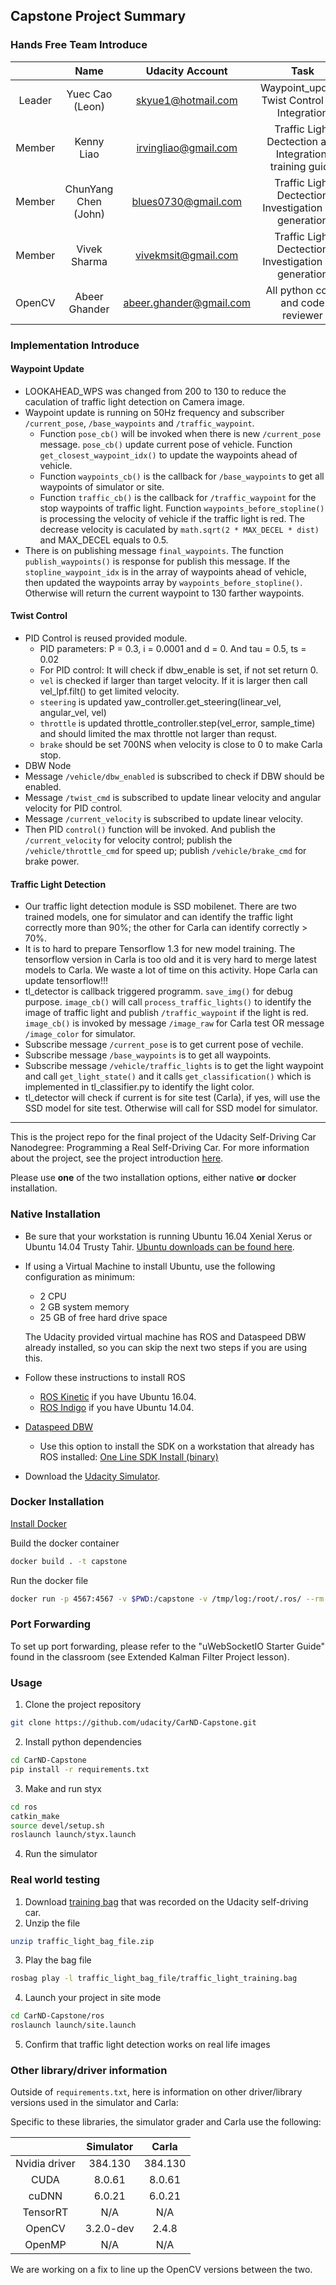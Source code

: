 ## Capstone Project Summary
### Hands Free Team Introduce
|       | Name   | Udacity Account | Task  |
| :----: | :-------:|:-------------:| :-----:|
| Leader | Yuec Cao (Leon) | skyue1@hotmail.com | Waypoint_update, Twist Control and Integration |
| Member | Kenny Liao | irvingliao@gmail.com | Traffic Light Dectection and Integration, training guide |
| Member | ChunYang Chen (John) | blues0730@gmail.com | Traffic Light Dectection Investigation and generation |
| Member | Vivek Sharma | vivekmsit@gmail.com | Traffic Light Dectection Investigation and generation | 
| OpenCV | Abeer Ghander | abeer.ghander@gmail.com | All python code and code reviewer |

### Implementation Introduce
#### Waypoint Update
 * LOOKAHEAD_WPS was changed from 200 to 130 to reduce the caculation of traffic light detection on Camera image.
 * Waypoint update is running on 50Hz frequency and subscriber `/current_pose`, `/base_waypoints` and `/traffic_waypoint`.
   * Function `pose_cb()` will be invoked when there is new `/current_pose` message. `pose_cb()` update current pose of vehicle. Function `get_closest_waypoint_idx()` to update the waypoints ahead of vehicle.
   * Function `waypoints_cb()` is the callback for `/base_waypoints` to get all waypoints of simulator or site. 
   * Function `traffic_cb()` is the callback for `/traffic_waypoint` for the stop waypoints of traffic light. Function `waypoints_before_stopline()` is processing the velocity of vehicle if the traffic light is red. The decrease velocity is caculated by `math.sqrt(2 * MAX_DECEL * dist)` and MAX_DECEL equals to 0.5. 
 * There is on publishing message `final_waypoints`. The function `publish_waypoints()` is response for publish this message. If the `stopline_waypoint_idx` is in the array of waypoints ahead of vehicle, then updated the waypoints array by `waypoints_before_stopline()`. Otherwise will return the current waypoint to 130 farther waypoints. 
#### Twist Control
 * PID Control is reused provided module.
   * PID parameters: P = 0.3, i = 0.0001 and d = 0. And tau = 0.5, ts = 0.02
   * For PID control: It will check if dbw_enable is set, if not set return 0. 
    * `vel` is checked if larger than target velocity. If it is larger then call vel_lpf.filt() to get limited velocity.
    * `steering` is updated yaw_controller.get_steering(linear_vel, angular_vel, vel)
    * `throttle` is updated throttle_controller.step(vel_error, sample_time) and should limited the max throttle not larger than requst.
    * `brake` should be set 700NS when velocity is close to 0 to make Carla stop.
 * DBW Node
  * Message `/vehicle/dbw_enabled` is subscribed to check if DBW should be enabled.
  * Message `/twist_cmd` is subscribed to update linear velocity and angular velocity for PID control.
  * Message `/current_velocity` is subscribed to update linear velocity.
  * Then PID `control()` function will be invoked. And publish the `/current_velocity` for velocity control; publish the `/vehicle/throttle_cmd` for speed up; publish `/vehicle/brake_cmd` for brake power.
#### Traffic Light Detection
 * Our traffic light detection module is SSD mobilenet. There are two trained models, one for simulator and can identify the traffic light correctly more than 90%; the other for Carla can identify correctly > 70%. 
 * It is to hard to prepare Tensorflow 1.3 for new model training. The tensorflow version in Carla is too old and it is very hard to merge latest models to Carla. We waste a lot of time on this activity. Hope Carla can update tensorflow!!!
 * tl_detector is callback triggered programm. `save_img()` for debug purpose. `image_cb()` will call `process_traffic_lights()` to identify the image of traffic light and publish `/traffic_waypoint` if the light is red. `image_cb()` is invoked by message `/image_raw` for Carla test OR message `/image_color` for simulator.
  * Subscribe message `/current_pose` is to get current pose of vechile. 
  * Subscribe message `/base_waypoints` is to get all waypoints.
  * Subscribe message `/vehicle/traffic_lights` is to get the light waypoint and call `get_light_state()` and it calls `get_classification()` which is implemented in tl_classifier.py to identify the light color.
  * tl_detector will check if current is for site test (Carla), if yes, will use the SSD model for site test. Otherwise will call for SSD model for simulator.

-------------------------------------------
This is the project repo for the final project of the Udacity Self-Driving Car Nanodegree: Programming a Real Self-Driving Car. For more information about the project, see the project introduction [here](https://classroom.udacity.com/nanodegrees/nd013/parts/6047fe34-d93c-4f50-8336-b70ef10cb4b2/modules/e1a23b06-329a-4684-a717-ad476f0d8dff/lessons/462c933d-9f24-42d3-8bdc-a08a5fc866e4/concepts/5ab4b122-83e6-436d-850f-9f4d26627fd9).

Please use **one** of the two installation options, either native **or** docker installation.

### Native Installation

* Be sure that your workstation is running Ubuntu 16.04 Xenial Xerus or Ubuntu 14.04 Trusty Tahir. [Ubuntu downloads can be found here](https://www.ubuntu.com/download/desktop).
* If using a Virtual Machine to install Ubuntu, use the following configuration as minimum:
  * 2 CPU
  * 2 GB system memory
  * 25 GB of free hard drive space

  The Udacity provided virtual machine has ROS and Dataspeed DBW already installed, so you can skip the next two steps if you are using this.

* Follow these instructions to install ROS
  * [ROS Kinetic](http://wiki.ros.org/kinetic/Installation/Ubuntu) if you have Ubuntu 16.04.
  * [ROS Indigo](http://wiki.ros.org/indigo/Installation/Ubuntu) if you have Ubuntu 14.04.
* [Dataspeed DBW](https://bitbucket.org/DataspeedInc/dbw_mkz_ros)
  * Use this option to install the SDK on a workstation that already has ROS installed: [One Line SDK Install (binary)](https://bitbucket.org/DataspeedInc/dbw_mkz_ros/src/81e63fcc335d7b64139d7482017d6a97b405e250/ROS_SETUP.md?fileviewer=file-view-default)
* Download the [Udacity Simulator](https://github.com/udacity/CarND-Capstone/releases).

### Docker Installation
[Install Docker](https://docs.docker.com/engine/installation/)

Build the docker container
```bash
docker build . -t capstone
```

Run the docker file
```bash
docker run -p 4567:4567 -v $PWD:/capstone -v /tmp/log:/root/.ros/ --rm -it capstone
```

### Port Forwarding
To set up port forwarding, please refer to the "uWebSocketIO Starter Guide" found in the classroom (see Extended Kalman Filter Project lesson).

### Usage

1. Clone the project repository
```bash
git clone https://github.com/udacity/CarND-Capstone.git
```

2. Install python dependencies
```bash
cd CarND-Capstone
pip install -r requirements.txt
```
3. Make and run styx
```bash
cd ros
catkin_make
source devel/setup.sh
roslaunch launch/styx.launch
```
4. Run the simulator

### Real world testing
1. Download [training bag](https://s3-us-west-1.amazonaws.com/udacity-selfdrivingcar/traffic_light_bag_file.zip) that was recorded on the Udacity self-driving car.
2. Unzip the file
```bash
unzip traffic_light_bag_file.zip
```
3. Play the bag file
```bash
rosbag play -l traffic_light_bag_file/traffic_light_training.bag
```
4. Launch your project in site mode
```bash
cd CarND-Capstone/ros
roslaunch launch/site.launch
```
5. Confirm that traffic light detection works on real life images

### Other library/driver information
Outside of `requirements.txt`, here is information on other driver/library versions used in the simulator and Carla:

Specific to these libraries, the simulator grader and Carla use the following:

|        | Simulator | Carla  |
| :-----------: |:-------------:| :-----:|
| Nvidia driver | 384.130 | 384.130 |
| CUDA | 8.0.61 | 8.0.61 |
| cuDNN | 6.0.21 | 6.0.21 |
| TensorRT | N/A | N/A |
| OpenCV | 3.2.0-dev | 2.4.8 |
| OpenMP | N/A | N/A |

We are working on a fix to line up the OpenCV versions between the two.
